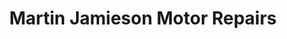 ---
title: "Martin Jamieson Motor Repairs"
url: /abingdon/martin-jamieson-motor-repairs/
shop: car repair
---